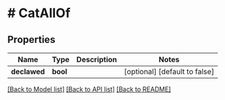 # # CatAllOf

## Properties

Name | Type | Description | Notes
------------ | ------------- | ------------- | -------------
**declawed** | **bool** |  | [optional] [default to false]

[[Back to Model list]](../../README.md#models) [[Back to API list]](../../README.md#endpoints) [[Back to README]](../../README.md)
